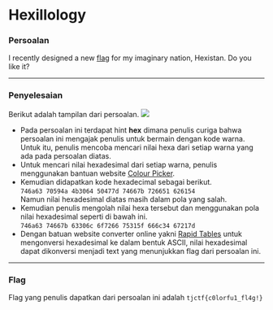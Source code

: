 # Hexillology

### Persoalan

I recently designed a new [flag](https://static.tjctf.org/af83861c918131864a4e3df24c49d9bad766ae701f02387ee0698593b44f3390_Hexillology.png) for my imaginary nation, Hexistan. Do you like it?
____________________________________

### Penyelesaian
Berikut adalah tampilan dari persoalan.
![](https://github.com/Bhaskaraa/EAS_Keamanan-Web-dan-Aplikasi_05311840000007/blob/master/Forensics/Hexillology/Hexillology.png)

- Pada persoalan ini terdapat hint **hex** dimana penulis curiga bahwa persoalan ini mengajak penulis untuk bermain dengan kode warna. Untuk itu, penulis mencoba mencari nilai hexa dari setiap warna yang ada pada persoalan diatas. 
- Untuk mencari nilai hexadesimal dari setiap warna, penulis menggunakan bantuan website [Colour Picker](https://imagecolorpicker.com/en/).
- Kemudian didapatkan kode hexadecimal sebagai berikut. \
`746a63 70594a 4b3064 50477d 74667b 726651 626154` \
Namun nilai hexadesimal diatas masih dalam pola yang salah.
- Kemudian penulis mengolah nilai hexa tersebut dan menggunakan pola nilai hexadesimal seperti di bawah ini. \
`746a63 74667b 63306c 6f7266 75315f 666c34 67217d`
- Dengan batuan website converter online yakni [Rapid Tables](https://www.rapidtables.com/convert/number/hex-to-ascii.html) untuk mengonversi hexadesimal ke dalam bentuk ASCII, nilai hexadesimal dapat dikonversi menjadi text yang menunjukkan flag dari persoalan ini.
____________________________________

### Flag

Flag yang penulis dapatkan dari persoalan ini adalah `tjctf{c0lorfu1_fl4g!}`
